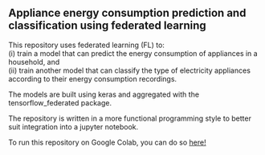 ## Appliance energy consumption prediction and classification using federated learning

This repository uses federated learning (FL) to: \
(i) train a model that can predict the energy consumption of appliances in a household, and \
(ii) train another model that can classify the type of electricity appliances according to their energy consumption recordings.

The models are built using keras and aggregated with the tensorflow_federated package.

The repository is written in a more functional programming style to better suit integration into a
jupyter notebook.

To run this repository on Google Colab, you can do so [here!](https://colab.research.google.com/github/fredrikofstad/FL-Appliance-Energy-Prediction-and-Classification/blob/master/src/fl-notebook.ipynb)
